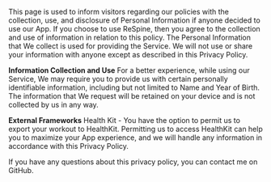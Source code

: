 This page is used to inform visitors regarding our policies with the collection, use, and disclosure of Personal Information if anyone decided to use our App.
If you choose to use ReSpine, then you agree to the collection and use of information in relation to this policy. The Personal Information that We collect is used for providing the Service. We will not use or share your information with anyone except as described in this Privacy Policy.

**Information Collection and Use**
For a better experience, while using our Service, We may require you to provide us with certain personally identifiable information, including but not limited to Name and Year of Birth. The information that We request will be retained on your device and is not collected by us in any way.

**External Frameworks**
Health Kit - You have the option to permit us to export your workout to HealthKit. Permitting us to access HealthKit can help you to maximize your App experience, and we will handle any information in accordance with this Privacy Policy.

If you have any questions about this privacy policy, you can contact me on GitHub.
